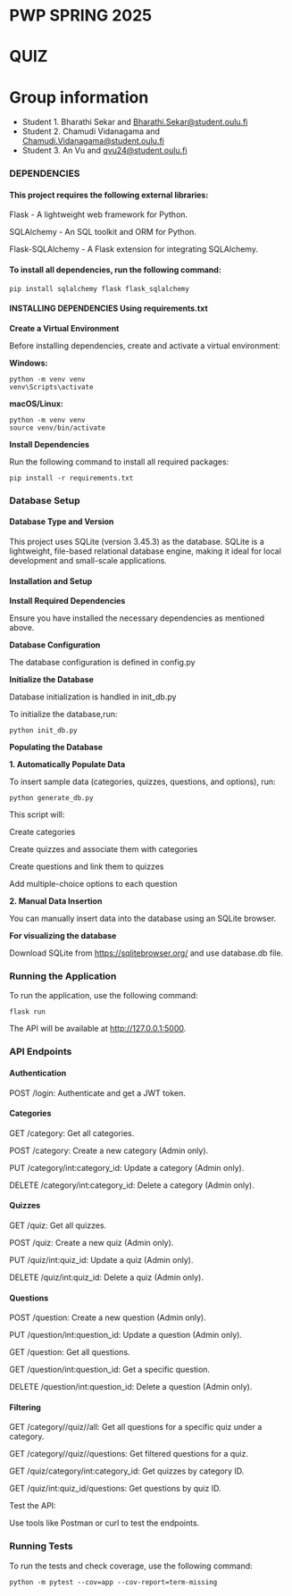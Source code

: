 # PWP SPRING 2025
# QUIZ
# Group information
* Student 1. Bharathi Sekar and Bharathi.Sekar@student.oulu.fi
* Student 2. Chamudi Vidanagama and Chamudi.Vidanagama@student.oulu.fi
* Student 3. An Vu and qvu24@student.oulu.fi


### DEPENDENCIES

#### This project requires the following external libraries:

Flask - A lightweight web framework for Python.

SQLAlchemy - An SQL toolkit and ORM for Python.

Flask-SQLAlchemy - A Flask extension for integrating SQLAlchemy.

#### To install all dependencies, run the following command:

    pip install sqlalchemy flask flask_sqlalchemy

#### INSTALLING DEPENDENCIES Using requirements.txt

**Create a Virtual Environment**

Before installing dependencies, create and activate a virtual environment:

**Windows:**

    python -m venv venv
    venv\Scripts\activate
    
**macOS/Linux:**

    python -m venv venv
    source venv/bin/activate
    
**Install Dependencies**

Run the following command to install all required packages:

    pip install -r requirements.txt

### Database Setup

#### Database Type and Version

This project uses SQLite (version 3.45.3) as the database. SQLite is a lightweight, file-based relational database engine, making it ideal for local development and small-scale applications.

#### Installation and Setup

**Install Required Dependencies**

Ensure you have installed the necessary dependencies as mentioned above.

**Database Configuration**

The database configuration is defined in config.py

**Initialize the Database**

Database initialization is handled in init_db.py

To initialize the database,run:

    python init_db.py


**Populating the Database**

**1. Automatically Populate Data**

To insert sample data (categories, quizzes, questions, and options), run:

    python generate_db.py

This script will:

  Create categories
  
  Create quizzes and associate them with categories
  
  Create questions and link them to quizzes
  
  Add multiple-choice options to each question


**2. Manual Data Insertion**

You can manually insert data into the database using an SQLite browser.

**For visualizing the database**

Download SQLite from https://sqlitebrowser.org/ and use database.db file.


### Running the Application

To run the application, use the following command:

    flask run

The API will be available at http://127.0.0.1:5000.

### API Endpoints

#### Authentication

POST /login: Authenticate and get a JWT token.

#### Categories

GET /category: Get all categories.

POST /category: Create a new category (Admin only).

PUT /category/int:category_id: Update a category (Admin only).

DELETE /category/int:category_id: Delete a category (Admin only).

#### Quizzes

GET /quiz: Get all quizzes.

POST /quiz: Create a new quiz (Admin only).

PUT /quiz/int:quiz_id: Update a quiz (Admin only).

DELETE /quiz/int:quiz_id: Delete a quiz (Admin only).

#### Questions

POST /question: Create a new question (Admin only).

PUT /question/int:question_id: Update a question (Admin only).

GET /question: Get all questions.

GET /question/int:question_id: Get a specific question.

DELETE /question/int:question_id: Delete a question (Admin only).

#### Filtering

GET /category/<category>/quiz/<quiz>/all: Get all questions for a specific quiz under a category.

GET /category/<category>/quiz/<quiz>/questions: Get filtered questions for a quiz.

GET /quiz/category/int:category_id: Get quizzes by category ID.

GET /quiz/int:quiz_id/questions: Get questions by quiz ID.


Test the API:

Use tools like Postman or curl to test the endpoints.

### Running Tests

To run the tests and check coverage, use the following command:

    python -m pytest --cov=app --cov-report=term-missing
